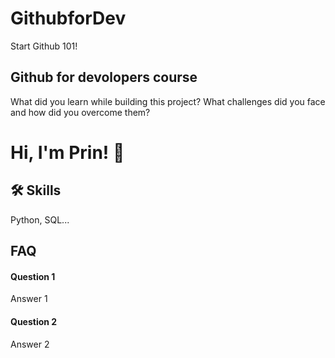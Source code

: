 # GithubforDev
Start Github 101!

## Github for devolopers course

What did you learn while building this project? What challenges did you face and how did you overcome them?
# Hi, I'm Prin! 👋

## 🛠 Skills
Python, SQL...

## FAQ

#### Question 1

Answer 1

#### Question 2

Answer 2
